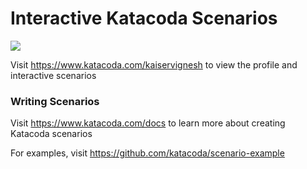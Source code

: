 # Interactive Katacoda Scenarios

[![](http://shields.katacoda.com/katacoda/kaiservignesh/count.svg)](https://www.katacoda.com/kaiservignesh "Get your profile on Katacoda.com")

Visit https://www.katacoda.com/kaiservignesh to view the profile and interactive scenarios

### Writing Scenarios
Visit https://www.katacoda.com/docs to learn more about creating Katacoda scenarios

For examples, visit https://github.com/katacoda/scenario-example

